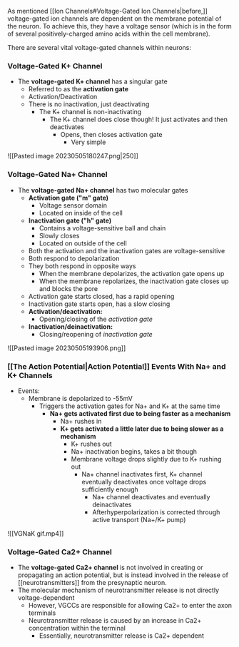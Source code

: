 As mentioned [[Ion Channels#Voltage-Gated Ion Channels|before,]] voltage-gated ion channels are dependent on the membrane potential of the neuron. To achieve this, they have a voltage sensor (which is in the form of several positively-charged amino acids within the cell membrane).

There are several vital voltage-gated channels within neurons:

### Voltage-Gated K+ Channel
- The **voltage-gated K+ channel** has a singular gate
	- Referred to as the **activation gate**
    - Activation/Deactivation
	- There is no inactivation, just deactivating
		- The K+ channel is non-inactivating
			- The K+ channel does close though! It just activates and then deactivates
				- Opens, then closes activation gate
					- Very simple

![[Pasted image 20230505180247.png|250]]


### Voltage-Gated Na+ Channel
- The **voltage-gated Na+ channel** has two molecular gates
	- **Activation gate ("m" gate)**
		- Voltage sensor domain
		- Located on inside of the cell
	- **Inactivation gate ("h" gate)**
		- Contains a voltage-sensitive ball and chain
		- Slowly closes
		- Located on outside of the cell
	- Both the activation and the inactivation gates are voltage-sensitive
	- Both respond to depolarization
	- They both respond in opposite ways
		- When the membrane depolarizes, the activation gate opens up
		- When the membrane repolarizes, the inactivation gate closes up and blocks the pore
	- Activation gate starts closed, has a rapid opening
	- Inactivation gate starts open, has a slow closing
	- **Activation/deactivation:**
		- Opening/closing of the *activation gate*
	- **Inactivation/deinactivation:**
		- Closing/reopening of *inactivation gate*

![[Pasted image 20230505193906.png]] 

### [[The Action Potential|Action Potential]] Events With Na+ and K+ Channels
- Events:
	- Membrane is depolarized to -55mV
		- Triggers the activation gates for Na+ and K+ at the same time
			- **Na+ gets activated first due to being faster as a mechanism**
				- Na+ rushes in
				- **K+ gets activated a little later due to being slower as a mechanism**
					- K+ rushes out
					- Na+ inactivation begins, takes a bit though
					- Membrane voltage drops slightly due to K+ rushing out
						- Na+ channel inactivates first, K+ channel eventually deactivates once voltage drops sufficiently enough
							- Na+ channel deactivates and eventually deinactivates
							- Afterhyperpolarization is corrected through active transport (Na+/K+ pump)

![[VGNaK gif.mp4]]

### Voltage-Gated Ca2+ Channel
- The **voltage-gated Ca2+ channel** is not involved in creating or propagating an action potential, but is instead involved in the release of [[neurotransmitters]] from the presynaptic neuron.
- The molecular mechanism of neurotransmitter release is not directly voltage-dependent
	- However, VGCCs are responsible for allowing Ca2+ to enter the axon terminals
	- Neurotransmitter release is caused by an increase in Ca2+ concentration within the terminal
		- Essentially, neurotransmitter release is Ca2+ dependent
